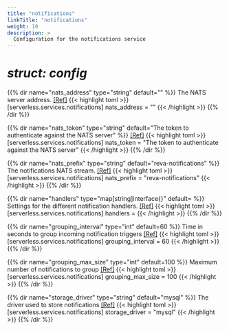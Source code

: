```yaml
---
title: "notifications"
linkTitle: "notifications"
weight: 10
description: >
  Configuration for the notifications service
---
```


# _struct: config_

{{% dir name="nats_address" type="string" default="" %}}
The NATS server address. [[Ref]](https://github.com/cs3org/reva/tree/master/internal/serverless/services/notifications/notifications.go#L46)
{{< highlight toml >}}
[serverless.services.notifications]
nats_address = ""
{{< /highlight >}}
{{% /dir %}}

{{% dir name="nats_token" type="string" default="The token to authenticate against the NATS server" %}}
 [[Ref]](https://github.com/cs3org/reva/tree/master/internal/serverless/services/notifications/notifications.go#L47)
{{< highlight toml >}}
[serverless.services.notifications]
nats_token = "The token to authenticate against the NATS server"
{{< /highlight >}}
{{% /dir %}}

{{% dir name="nats_prefix" type="string" default="reva-notifications" %}}
The notifications NATS stream. [[Ref]](https://github.com/cs3org/reva/tree/master/internal/serverless/services/notifications/notifications.go#L48)
{{< highlight toml >}}
[serverless.services.notifications]
nats_prefix = "reva-notifications"
{{< /highlight >}}
{{% /dir %}}

{{% dir name="handlers" type="map[string]interface{}" default= %}}
Settings for the different notification handlers. [[Ref]](https://github.com/cs3org/reva/tree/master/internal/serverless/services/notifications/notifications.go#L49)
{{< highlight toml >}}
[serverless.services.notifications]
handlers = 
{{< /highlight >}}
{{% /dir %}}

{{% dir name="grouping_interval" type="int" default=60 %}}
Time in seconds to group incoming notification triggers [[Ref]](https://github.com/cs3org/reva/tree/master/internal/serverless/services/notifications/notifications.go#L50)
{{< highlight toml >}}
[serverless.services.notifications]
grouping_interval = 60
{{< /highlight >}}
{{% /dir %}}

{{% dir name="grouping_max_size" type="int" default=100 %}}
Maximum number of notifications to group [[Ref]](https://github.com/cs3org/reva/tree/master/internal/serverless/services/notifications/notifications.go#L51)
{{< highlight toml >}}
[serverless.services.notifications]
grouping_max_size = 100
{{< /highlight >}}
{{% /dir %}}

{{% dir name="storage_driver" type="string" default="mysql" %}}
The driver used to store notifications [[Ref]](https://github.com/cs3org/reva/tree/master/internal/serverless/services/notifications/notifications.go#L52)
{{< highlight toml >}}
[serverless.services.notifications]
storage_driver = "mysql"
{{< /highlight >}}
{{% /dir %}}

